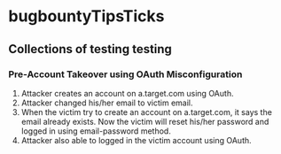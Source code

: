 # bugbountyTipsTicks

## Collections of testing testing

### Pre-Account Takeover using OAuth Misconfiguration
1. Attacker creates an account on a.target.com using OAuth.
2. Attacker changed his/her email to victim email.
3. When the victim try to create an account on a.target.com, it says the email already exists. Now the victim will reset his/her password and logged in using email-password method.
4. Attacker also able to logged in the victim account using OAuth.
